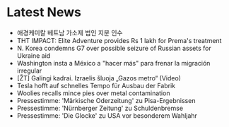 # Latest News
-  애경케미칼 베트남 가소제 법인 지분 인수
-  THT IMPACT: Elite Adventure provides Rs 1 lakh for Prema&#039;s treatment
-  N. Korea condemns G7 over possible seizure of Russian assets for Ukraine aid
-  Washington insta a México a "hacer más" para frenar la migración irregular
-  [ŽT] Galingi kadrai. Izraelis šluoja „Gazos metro“ (Video)
-  Tesla hofft auf schnelles Tempo für Ausbau der Fabrik
-  Woolies recalls mince pies over metal contamination
-  Pressestimme: 'Märkische Oderzeitung' zu Pisa-Ergebnissen
-  Pressestimme: 'Nürnberger Zeitung' zu Schuldenbremse
-  Pressestimme: 'Die Glocke' zu USA vor besonderem Wahljahr
